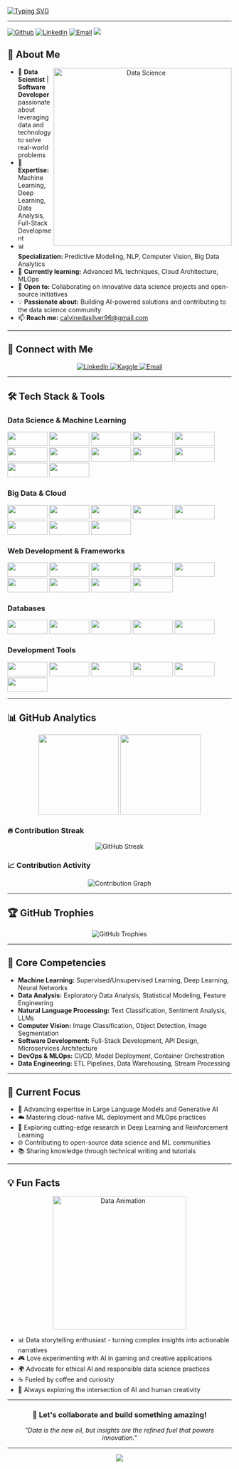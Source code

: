 [![Typing SVG](https://readme-typing-svg.demolab.com?font=Fira+Code&weight=600&size=24&duration=3000&pause=840&color=00D9FF&background=0D1117FF&vCenter=true&width=1000&height=83&lines=Hello%2C+I'm+[Calvine+Dasilver+Dev];Data+Scientist+%26+Software+Developer;Transforming+Data+into+Actionable+Insights;Building+Scalable+Solutions+with+Code)](https://git.io/typing-svg)

----------------------------------------------------------------------------------------------------------------------------

[![Github](https://img.shields.io/badge/-Github-000?style=flat&logo=Github&logoColor=white)](https://github.com/Cdasilver29)
[![Linkedin](https://img.shields.io/badge/-LinkedIn-blue?style=flat&logo=Linkedin&logoColor=white)](https://www.linkedin.com/in/calvine-dasilver-047849188/)
[![Email](https://img.shields.io/badge/-Email-D14836?style=flat&logo=Gmail&logoColor=white)](calvinedasilver96@gmail.com)
[![](https://visitcount.itsvg.in/api?id=Cdasilver29&label=Profile%20Views&color=6&icon=0&pretty=false)](https://visitcount.itsvg.in)

## 💫 About Me

<div align="center">
  <img align="right" alt="Data Science" width="400" src="https://media.giphy.com/media/L1R1tvI9svkIWwpVYr/giphy.gif">
</div>

- 🔬 **Data Scientist** | **Software Developer** passionate about leveraging data and technology to solve real-world problems
- 💼 **Expertise:** Machine Learning, Deep Learning, Data Analysis, Full-Stack Development
- 📊 **Specialization:** Predictive Modeling, NLP, Computer Vision, Big Data Analytics
- 🌱 **Currently learning:** Advanced ML techniques, Cloud Architecture, MLOps
- 🤝 **Open to:** Collaborating on innovative data science projects and open-source initiatives
- 💡 **Passionate about:** Building AI-powered solutions and contributing to the data science community
- 📫 **Reach me:** calvinedasilver96@gmail.com

---

## 🔗 Connect with Me

<div align="center">
  <a href="https://www.linkedin.com/in/calvine-dasilver-047849188/" target="_blank">
    <img src="https://img.shields.io/badge/LinkedIn-0077B5?style=for-the-badge&logo=linkedin&logoColor=white" alt="LinkedIn" />
  </a>
  <a href="https://https://www.kaggle.com/calvine29" target="_blank">
    <img src="https://img.shields.io/badge/Kaggle-20BEFF?style=for-the-badge&logo=kaggle&logoColor=white" alt="Kaggle" />
  </a>
  <a href="calvinedasilver96@gmail.com" target="_blank">
    <img src="https://img.shields.io/badge/Email-D14836?style=for-the-badge&logo=gmail&logoColor=white" alt="Email" />
  </a>
</div>

---

## 🛠️ Tech Stack & Tools

### Data Science & Machine Learning
<p align="left">
    <img src="https://img.shields.io/badge/-Python-black?style=flat-square&logo=python&logoColor=white" width="90" height="32"/>
    <img src="https://img.shields.io/badge/-TensorFlow-black?style=flat-square&logo=tensorflow&logoColor=white" width="90" height="32"/>
    <img src="https://img.shields.io/badge/-PyTorch-black?style=flat-square&logo=pytorch&logoColor=white" width="90" height="32"/>
    <img src="https://img.shields.io/badge/-Scikit Learn-black?style=flat-square&logo=scikit-learn&logoColor=white" width="90" height="32"/>
    <img src="https://img.shields.io/badge/-Pandas-black?style=flat-square&logo=pandas&logoColor=white" width="90" height="32"/>
    <img src="https://img.shields.io/badge/-NumPy-black?style=flat-square&logo=numpy&logoColor=white" width="90" height="32"/>
    <img src="https://img.shields.io/badge/-Keras-black?style=flat-square&logo=keras&logoColor=white" width="90" height="32"/>
    <img src="https://img.shields.io/badge/-OpenCV-black?style=flat-square&logo=opencv&logoColor=white" width="90" height="32"/>
    <img src="https://img.shields.io/badge/-Matplotlib-black?style=flat-square&logo=matplotlib&logoColor=white" width="90" height="32"/>
    <img src="https://img.shields.io/badge/-Seaborn-black?style=flat-square&logo=python&logoColor=white" width="90" height="32"/>
    <img src="https://img.shields.io/badge/-Jupyter-black?style=flat-square&logo=jupyter&logoColor=white" width="90" height="32"/>
    <img src="https://img.shields.io/badge/-Plotly-black?style=flat-square&logo=plotly&logoColor=white" width="90" height="32"/>
</p>

### Big Data & Cloud
<p align="left">
    <img src="https://img.shields.io/badge/-Apache Spark-black?style=flat-square&logo=apachespark&logoColor=white" width="90" height="32"/>
    <img src="https://img.shields.io/badge/-Apache Kafka-black?style=flat-square&logo=apachekafka&logoColor=white" width="90" height="32"/>
    <img src="https://img.shields.io/badge/-Hadoop-black?style=flat-square&logo=apache&logoColor=white" width="90" height="32"/>
    <img src="https://img.shields.io/badge/-Amazon AWS-black?style=flat-square&logo=amazon-aws&logoColor=white" width="90" height="32"/>
    <img src="https://img.shields.io/badge/-Google Cloud-black?style=flat-square&logo=google-cloud&logoColor=white" width="90" height="32"/>
    <img src="https://img.shields.io/badge/-Microsoft Azure-black?style=flat-square&logo=microsoft-azure&logoColor=white" width="90" height="32"/>
    <img src="https://img.shields.io/badge/-Docker-black?style=flat-square&logo=docker&logoColor=white" width="90" height="32"/>
    <img src="https://img.shields.io/badge/-Kubernetes-black?style=flat-square&logo=kubernetes&logoColor=white" width="90" height="32"/>
</p>

### Web Development & Frameworks
<p align="left">
    <img src="https://img.shields.io/badge/-JavaScript-black?style=flat-square&logo=javascript&logoColor=white" width="90" height="32"/>
    <img src="https://img.shields.io/badge/-TypeScript-black?style=flat-square&logo=typescript&logoColor=white" width="90" height="32"/>
    <img src="https://img.shields.io/badge/-React-black?style=flat-square&logo=react&logoColor=white" width="90" height="32"/>
    <img src="https://img.shields.io/badge/-Next.js-black?style=flat-square&logo=next.js&logoColor=white" width="90" height="32"/>
    <img src="https://img.shields.io/badge/-Node.js-black?style=flat-square&logo=node.js&logoColor=white" width="90" height="32"/>
    <img src="https://img.shields.io/badge/-Django-black?style=flat-square&logo=django&logoColor=white" width="90" height="32"/>
    <img src="https://img.shields.io/badge/-Flask-black?style=flat-square&logo=flask&logoColor=white" width="90" height="32"/>
    <img src="https://img.shields.io/badge/-FastAPI-black?style=flat-square&logo=fastapi&logoColor=white" width="90" height="32"/>
    <img src="https://img.shields.io/badge/-Streamlit-black?style=flat-square&logo=streamlit&logoColor=white" width="90" height="32"/>
</p>

### Databases
<p align="left">
    <img src="https://img.shields.io/badge/-PostgreSQL-black?style=flat-square&logo=postgresql&logoColor=white" width="90" height="32"/>
    <img src="https://img.shields.io/badge/-MongoDB-black?style=flat-square&logo=mongodb&logoColor=white" width="90" height="32"/>
    <img src="https://img.shields.io/badge/-MySQL-black?style=flat-square&logo=mysql&logoColor=white" width="90" height="32"/>
    <img src="https://img.shields.io/badge/-Redis-black?style=flat-square&logo=redis&logoColor=white" width="90" height="32"/>
    <img src="https://img.shields.io/badge/-Elasticsearch-black?style=flat-square&logo=elasticsearch&logoColor=white" width="90" height="32"/>
</p>

### Development Tools
<p align="left">
    <img src="https://img.shields.io/badge/-Git-black?style=flat-square&logo=git&logoColor=white" width="90" height="32"/>
    <img src="https://img.shields.io/badge/-GitHub-black?style=flat-square&logo=github&logoColor=white" width="90" height="32"/>
    <img src="https://img.shields.io/badge/-VS Code-black?style=flat-square&logo=visual-studio-code&logoColor=white" width="90" height="32"/>
    <img src="https://img.shields.io/badge/-Linux-black?style=flat-square&logo=linux&logoColor=white" width="90" height="32"/>
    <img src="https://img.shields.io/badge/-JIRA-black?style=flat-square&logo=jira&logoColor=white" width="90" height="32"/>
    <img src="https://img.shields.io/badge/-Postman-black?style=flat-square&logo=postman&logoColor=white" width="90" height="32"/>
</p>

---

## 📊 GitHub Analytics

<div align="center">
  <img height="180em" src="https://github-readme-stats.vercel.app/api?username=Cdasilver29&show_icons=true&theme=tokyonight&include_all_commits=true&count_private=true"/>
  <img height="180em" src="https://github-readme-stats.vercel.app/api/top-langs/?username=Cdasilver29&layout=compact&langs_count=8&theme=tokyonight"/>
</div>

### 🔥 Contribution Streak
<div align="center">
  <img src="https://github-readme-streak-stats.herokuapp.com/?user=Cdasilver29&theme=tokyonight" alt="GitHub Streak" />
</div>

### 📈 Contribution Activity
<div align="center">
  <img src="https://github-readme-activity-graph.vercel.app/graph?username=Cdasilver29&theme=github-compact" alt="Contribution Graph" />
</div>

---

## 🏆 GitHub Trophies

<div align="center">
  <img src="https://github-profile-trophy.vercel.app/?username=Cdasilver29&theme=tokyonight&no-frame=false&no-bg=true&margin-w=4&row=2&column=4" alt="GitHub Trophies" />
</div>


---

## 💼 Core Competencies

- **Machine Learning:** Supervised/Unsupervised Learning, Deep Learning, Neural Networks
- **Data Analysis:** Exploratory Data Analysis, Statistical Modeling, Feature Engineering
- **Natural Language Processing:** Text Classification, Sentiment Analysis, LLMs
- **Computer Vision:** Image Classification, Object Detection, Image Segmentation
- **Software Development:** Full-Stack Development, API Design, Microservices Architecture
- **DevOps & MLOps:** CI/CD, Model Deployment, Container Orchestration
- **Data Engineering:** ETL Pipelines, Data Warehousing, Stream Processing

---

## 🎯 Current Focus

- 🧠 Advancing expertise in Large Language Models and Generative AI
- ☁️ Mastering cloud-native ML deployment and MLOps practices
- 🔬 Exploring cutting-edge research in Deep Learning and Reinforcement Learning
- 🌐 Contributing to open-source data science and ML communities
- 📚 Sharing knowledge through technical writing and tutorials

---


## 💡 Fun Facts

<p align="center">
  <img src="https://media.giphy.com/media/QDjpIL6oNCVZ4qzGs7/giphy.gif" alt="Data Animation" width="300"/>
</p>

- 📊 Data storytelling enthusiast - turning complex insights into actionable narratives
- 🎮 Love experimenting with AI in gaming and creative applications
- 🌍 Advocate for ethical AI and responsible data science practices
- ☕ Fueled by coffee and curiosity
- 🤖 Always exploring the intersection of AI and human creativity

---

<div align="center">
  
### 💬 Let's collaborate and build something amazing!

*"Data is the new oil, but insights are the refined fuel that powers innovation."*


</div>

---

<p align="center">
  <img src="https://capsule-render.vercel.app/api?type=waving&color=gradient&height=100&section=footer"/>
</p>
